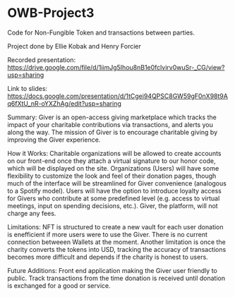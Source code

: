 # OWB-Project3
Code for Non-Fungible Token and transactions between parties.

Project done by Ellie Kobak and Henry Forcier

Recorded presentation: https://drive.google.com/file/d/1iimJg5Ihou8nB1e0fclvirv0wuSr-_CG/view?usp=sharing

Link to slides: https://docs.google.com/presentation/d/1tCgei94QPSC8GW59gF0nX98t9Aq6fXtU_nR-oYXZhAg/edit?usp=sharing

Summary: Giver is an open-access giving marketplace which tracks the impact of your charitable contributions via transactions, and alerts you along the way. The mission of Giver is to encourage charitable giving by improving the Giver experience.

How it Works: Charitable organizations will be allowed to create accounts on our front-end once they attach a virtual signature to our honor code, which will be displayed on the site. Organizations (Users) will have some flexibility to customize the look and feel of their donation pages, though much of the interface will be streamlined for Giver convenience (analogous to a Spotify model). Users will have the option to introduce loyalty access for Givers who contribute at some predefined level (e.g. access to virtual meetings, input on spending decisions, etc.). Giver, the platform, will not charge any fees.

Limitations: NFT is structured to create a new vault for each user donation is enefficient if more users were to use the Giver. There is no current connection betweeen Wallets at the moment. Another limitation is once the charity converts the tokens into USD, tracking the accuracy of transactions becomes more difficult and depends if the charity is honest to users.

Future Additions: Front end application making the Giver user friendly to public. Track transactions from the time donation is received until donation is exchanged for a good or service.
